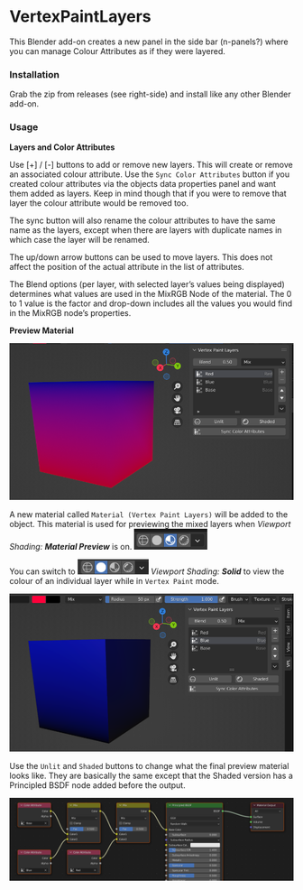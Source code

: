 # VertexPaintLayers


This Blender add-on creates a new panel in the side bar (n-panels?) where you can manage Colour Attributes as if they were layered.

### Installation

Grab the zip from releases (see right-side) and install like any other Blender add-on.

### Usage

**Layers and Color Attributes**

Use [+] / [-] buttons to add or remove new layers. This will create or remove an associated colour attribute. Use the `Sync Color Attributes` button if you created colour attributes via the objects data properties panel and want them added as layers. Keep in mind though that if you were to remove that layer the colour attribute would be removed too.

The sync button will also rename the colour attributes to have the same name as the layers, except when there are layers with duplicate names in which case the layer will be renamed.

The up/down arrow buttons can be used to move layers. This does not affect the position of the actual attribute in the list of attributes.

The Blend options (per layer, with selected layer’s values being displayed) determines what values are used in the MixRGB Node of the material. The 0 to 1 value is the factor and drop-down includes all the values you would find in the MixRGB node’s properties.

**Preview Material**

![](/img/000.png) 

A new material called `Material (Vertex Paint Layers)` will be added to the object. This material is used for previewing the mixed layers when _Viewport Shading: **Material Preview**_ is on. ![](/img/001.png)

You can switch to ![](/img/002.png) _Viewport Shading: **Solid**_ to view the colour of an individual layer while in `Vertex Paint` mode.

![](/img/003.png) 

Use the `Unlit` and `Shaded` buttons to change what the final preview material looks like. They are basically the same except that the Shaded version has a Principled BSDF node added before the output.

![](/img/004.png) 





